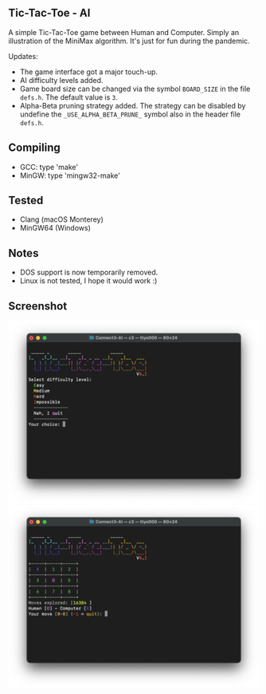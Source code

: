 ## Tic-Tac-Toe - AI
A simple Tic-Tac-Toe game between Human and Computer. Simply an illustration of the MiniMax algorithm. It's just for fun during the pandemic.

Updates: 
- The game interface got a major touch-up.
- AI difficulty levels added.
- Game board size can be changed via the symbol `BOARD_SIZE` in the file `defs.h`. The default value is `3`.
- Alpha-Beta pruning strategy added. The strategy can be disabled by undefine the `_USE_ALPHA_BETA_PRUNE_` symbol also in the header file `defs.h`.

## Compiling
* GCC: type 'make'
* MinGW: type 'mingw32-make'

## Tested
- Clang (macOS Monterey)
- MinGW64 (Windows)

## Notes
- DOS support is now temporarily removed.
- Linux is not tested, I hope it would work :)

## Screenshot
![Title screen](screens/screen01.png)
![Gameplay screen](screens/screen02.png)
